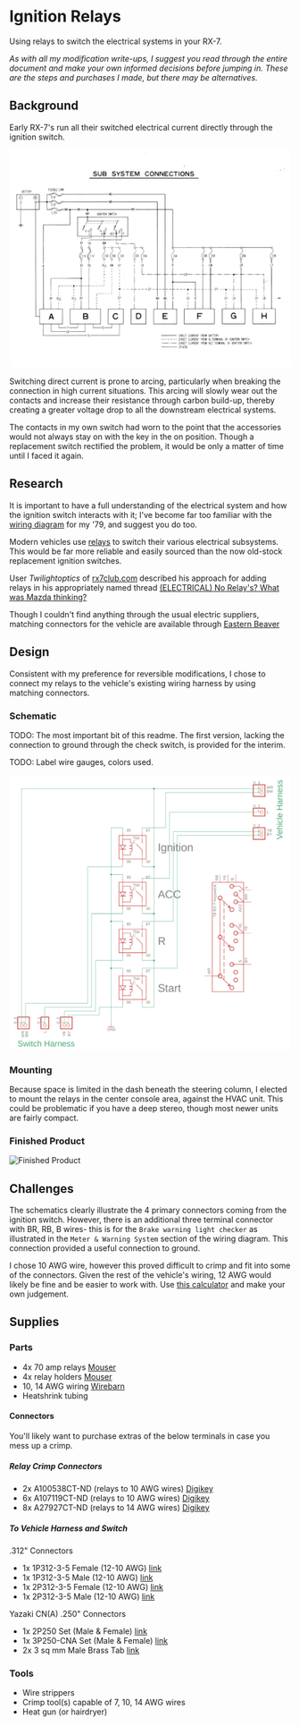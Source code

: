 # Ignition Relays

Using relays to switch the electrical systems in your RX-7.

_As with all my modification write-ups, I suggest you read through the entire
document and make your own informed decisions before jumping in. These are the
steps and purchases I made, but there may be alternatives._

## Background

Early RX-7's run all their switched electrical current directly through the
ignition switch.

![System Schematic](./images/subsystems.png)

Switching direct current is prone to arcing, particularly when breaking the
connection in high current situations. This arcing will slowly wear out the
contacts and increase their resistance through carbon build-up, thereby creating
a greater voltage drop to all the downstream electrical systems.

The contacts in my own switch had worn to the point that the accessories would
not always stay on with the key in the on position. Though a replacement switch
rectified the problem, it would be only a matter of time until I faced it again.

## Research

It is important to have a full understanding of the electrical system and how
the ignition switch interacts with it; I've become far too familiar with the
[wiring diagram](http://wright-here.net/cars/rx7/manuals.html#diagrams) for my
'79, and suggest you do too.

Modern vehicles use [relays](https://www.12voltplanet.co.uk/relay-guide.html) to
switch their various electrical subsystems. This would be far more reliable and
easily sourced than the now old-stock replacement ignition switches.

User _Twilightoptics_ of [rx7club.com](http://rx7club.com) described his approach for adding
relays in his appropriately named thread [(ELECTRICAL) No Relay's? What was
Mazda
thinking?](https://www.rx7club.com/1st-gen-archive-71/electrical-no-relays-what-mazda-thinking-922262/)

Though I couldn't find anything through the usual electric suppliers, matching connectors
for the vehicle are available through [Eastern
Beaver](https://easternbeaver.com)

## Design

Consistent with my preference for reversible modifications, I chose to connect
my relays to the vehicle's existing wiring harness by using matching connectors.

### Schematic

TODO: The most important bit of this readme. The first version, lacking the connection to ground through the check switch, is provided for the interim.

TODO: Label wire gauges, colors used.

![Schematic](./images/schematic.png)

### Mounting

Because space is limited in the dash beneath the steering column, I elected to
mount the relays in the center console area, against the HVAC unit. This could
be problematic if you have a deep stereo, though most newer units are fairly
compact.

### Finished Product

![Finished Product](./images/finished.jpg)

## Challenges

The schematics clearly illustrate the 4 primary connectors coming from the
ignition switch. However, there is an additional three terminal connector with
BR, RB, B wires- this is for the `Brake warning light checker` as illustrated in
the `Meter & Warning System` section of the wiring diagram. This connection
provided a useful connection to ground.

I chose 10 AWG wire, however this proved difficult to crimp and fit into some
of the connectors. Given the rest of the vehicle's wiring, 12 AWG would likely
be fine and be easier to work with. Use [this
calculator](https://www.wirebarn.com/Wire-Calculator-_ep_41.html) and make your
own judgement.

## Supplies

### Parts

- 4x 70 amp relays
  [Mouser](https://www.mouser.com/ProductDetail/song-chuan/897-1ah-c-001-12vdc/?qs=0kFKDc1CZSl%252b%252bYquRDHiHw%3D%3D&countrycode=US&currencycode=USD)
- 4x relay holders
  [Mouser](https://www.mouser.com/ProductDetail/littelfuse/99025/?qs=WuSE%2Fq7VyLz7BaA47%252bxdtg%3D%3D&countrycode=US&currencycode=USD)
- 10, 14 AWG wiring
  [Wirebarn](https://www.wirebarn.com/GXL-HIGH-TEMPERATURE-WIRE_c_4.html)
- Heatshrink tubing

#### Connectors

You'll likely want to purchase extras of the below terminals in case you mess up
a crimp.

##### Relay Crimp Connectors

- 2x A100538CT-ND (relays to 10 AWG wires)
  [Digikey](https://www.digikey.com/product-detail/en/te-connectivity-amp-connectors/280756-2/A100538CT-ND/2233413)
- 6x A107119CT-ND (relays to 10 AWG wires)
  [Digikey](https://www.digikey.com/products/en?keywords=A107119CT)
- 8x A27927CT-ND (relays to 14 AWG wires)
  [Digikey](https://www.digikey.com/products/en?keywords=A27927CT)

##### To Vehicle Harness and Switch

.312" Connectors

- 1x 1P312-3-5 Female (12-10 AWG)
  [link](https://easternbeaver.com/Main/Elec__Products/Connectors/312_Connectors/312_connectors.html)
- 1x 1P312-3-5 Male (12-10 AWG)
  [link](https://easternbeaver.com/Main/Elec__Products/Connectors/312_Connectors/312_connectors.html)
- 1x 2P312-3-5 Female (12-10 AWG)
  [link](https://easternbeaver.com/Main/Elec__Products/Connectors/312_Connectors/312_connectors.html)
- 1x 2P312-3-5 Male (12-10 AWG)
  [link](https://easternbeaver.com/Main/Elec__Products/Connectors/312_Connectors/312_connectors.html)

Yazaki CN(A) .250" Connectors

- 1x 2P250 Set (Male & Female)
  [link](https://easternbeaver.com/Main/Elec__Products/Connectors/250_Connectors/250_connectors.html)
- 1x 3P250-CNA Set (Male & Female)
  [link](https://easternbeaver.com/Main/Elec__Products/Connectors/250_Connectors/250_connectors.html)
- 2x 3 sq mm Male Brass Tab
  [link](https://easternbeaver.com/Main/Elec__Products/Connectors/250_Connectors/250_connectors.html)

### Tools

- Wire strippers
- Crimp tool(s) capable of 7, 10, 14 AWG wires
- Heat gun (or hairdryer)
